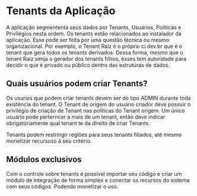 # Tenants da Aplicação

A aplicação segmententa seus dados por Tenants, Usuários, Políticas e Privilégios nesta ordem. Os tenants estão relacionados ao instalador da aplicação. Esse pode ser feita por uma questão técnica ou mesmo organizacional. Por exemplo, o Tenant Raiz é o próprio ci.dev.br que é o tenant que gera todos os tenants derivados. Dessa forma, mesmo que o tenant Raiz senja o gerador dos tenants filhos, esses tem autoridade para decidir o que é privado ou público dentro das estrutúras de dados. 

## Quais usuários podem criar Tenants? 

Os usurios que podem criar tenants devem ser do tipo ADMIN durante toda existência do tenant. O Tenant de origem do usuário criador deve possuir o privilégio de criação de Tenant nas políticas do Tenant origem. Um único usuário pode perterncer a mais de um tenant, então deve indicar obrigatóriamente qual tenant te da direito de criar Tenants.

Tenants podem restringir regiões para seus tenants filiados, até mesmo monetizar recursoso à seu critério.

## Módulos exclusivos

Com o controle sobre tenants é possível importar seu código e criar um módulo de integração de forma simples e conectar os recursos do sistema com seus códigos. Podendo monetizar o uso.

